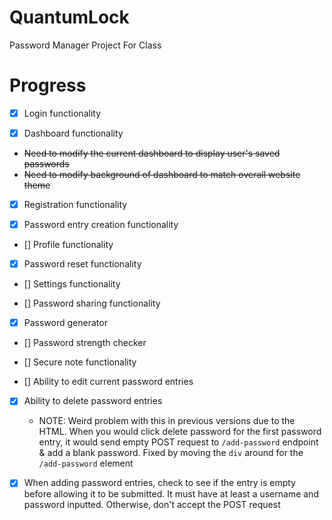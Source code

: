 # QuantumLock

Password Manager Project For Class

# Progress

- [x] Login functionality

- [x] Dashboard functionality

* ~~Need to modify the current dashboard to display user's saved passwords~~
* ~~Need to modify background of dashboard to match overall website theme~~


- [x] Registration functionality


- [x] Password entry creation functionality


- [] Profile functionality


- [x] Password reset functionality


- [] Settings functionality


- [] Password sharing functionality


- [x] Password generator


- [] Password strength checker


- [] Secure note functionality


- [] Ability to edit current password entries


- [x] Ability to delete password entries

    - NOTE: Weird problem with this in previous versions due to the HTML. When you would click delete password for the first password entry, it would send empty POST request to `/add-password` endpoint & add a blank password. Fixed by moving the `div` around for the `/add-password` element 


- [x] When adding password entries, check to see if the entry is empty before allowing it to be submitted. It must have at least a username and password inputted. Otherwise, don't accept the POST request